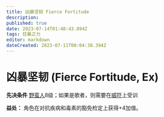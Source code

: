 ```yaml
---
title: 凶暴坚韧 Fierce Fortitude
description: 
published: true
date: 2023-07-14T01:48:43.894Z
tags: 狂暴之力
editor: markdown
dateCreated: 2023-07-11T00:04:38.394Z
---
```


# 凶暴坚韧 (Fierce Fortitude, Ex)

**先决条件** [野蛮人](/野蛮人)8级；如果是歌者，则需要在[威吓](/技能/威吓)上受训

**益处：** 角色在对抗疾病和毒素的豁免检定上获得+4加值。
